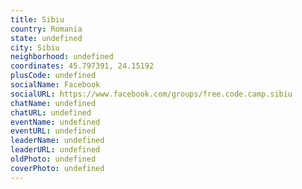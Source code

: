 ```yaml
---
title: Sibiu
country: Romania
state: undefined
city: Sibiu
neighborhood: undefined
coordinates: 45.797391, 24.15192
plusCode: undefined
socialName: Facebook
socialURL: https://www.facebook.com/groups/free.code.camp.sibiu
chatName: undefined
chatURL: undefined
eventName: undefined
eventURL: undefined
leaderName: undefined
leaderURL: undefined
oldPhoto: undefined
coverPhoto: undefined
---
```

